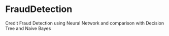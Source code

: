 # FraudDetection
Credit Fraud Detection using Neural Network and comparison with Decision Tree and Naive Bayes
